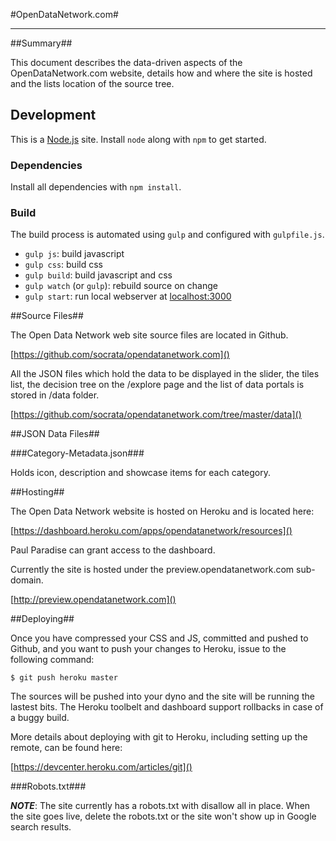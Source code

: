 #OpenDataNetwork.com#

---

##Summary##

This document describes the data-driven aspects of the OpenDataNetwork.com website, details how and where the site is hosted and the lists location of the source tree.

## Development

This is a [Node.js](https://nodejs.org/) site.
Install `node` along with `npm` to get started.

### Dependencies

Install all dependencies with `npm install`.

### Build

The build process is automated using `gulp` and configured with `gulpfile.js`.
 - `gulp js`: build javascript
 - `gulp css`: build css
 - `gulp build`: build javascript and css
 - `gulp watch` (or `gulp`): rebuild source on change
 - `gulp start`: run local webserver at [localhost:3000](http://localhost:3000)

##Source Files##

The Open Data Network web site source files are located in Github.

[https://github.com/socrata/opendatanetwork.com]()

All the JSON files which hold the data to be displayed in the slider, the tiles list, the decision tree on the /explore page and the list of data portals is stored in /data folder.

[https://github.com/socrata/opendatanetwork.com/tree/master/data]()

##JSON Data Files##

###Category-Metadata.json###

Holds icon, description and showcase items for each category.


##Hosting##

The Open Data Network website is hosted on Heroku and is located here:

[https://dashboard.heroku.com/apps/opendatanetwork/resources]()

Paul Paradise can grant access to the dashboard.

Currently the site is hosted under the preview.opendatanetwork.com sub-domain.

[http://preview.opendatanetwork.com]()



##Deploying##

Once you have compressed your CSS and JS, committed and pushed to Github, and you want to push your changes to Heroku, issue to the following command:

	$ git push heroku master

The sources will be pushed into your dyno and the site will be running the lastest bits.  The Heroku toolbelt and dashboard support rollbacks in case of a buggy build.

More details about deploying with git to Heroku, including setting up the remote, can be found here:

[https://devcenter.heroku.com/articles/git]()


###Robots.txt###

***NOTE***:  The site currently has a robots.txt with disallow all in place.  When the site goes live, delete the robots.txt or the site won't show up in Google search results.


